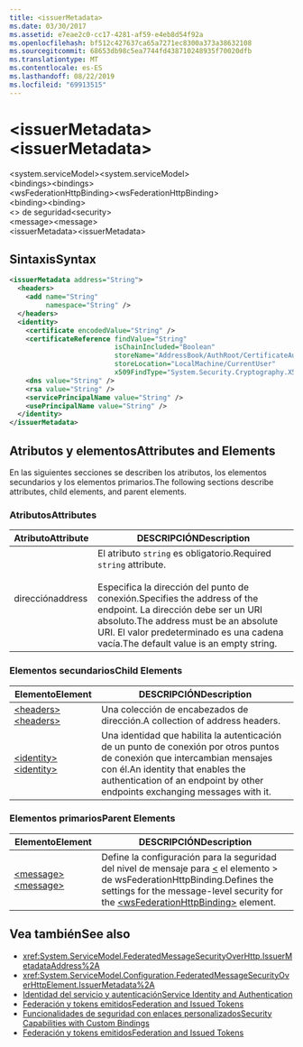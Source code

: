 ```yaml
---
title: <issuerMetadata>
ms.date: 03/30/2017
ms.assetid: e7eae2c0-cc17-4281-af59-e4eb8d54f92a
ms.openlocfilehash: bf512c427637ca65a7271ec8300a373a38632108
ms.sourcegitcommit: 68653db98c5ea7744fd438710248935f70020dfb
ms.translationtype: MT
ms.contentlocale: es-ES
ms.lasthandoff: 08/22/2019
ms.locfileid: "69913515"
---
```

# <a name="issuermetadata"></a><span data-ttu-id="65a6d-101">\<issuerMetadata></span><span class="sxs-lookup"><span data-stu-id="65a6d-101">\<issuerMetadata></span></span>
<span data-ttu-id="65a6d-102">\<system.serviceModel></span><span class="sxs-lookup"><span data-stu-id="65a6d-102">\<system.serviceModel></span></span>  
<span data-ttu-id="65a6d-103">\<bindings></span><span class="sxs-lookup"><span data-stu-id="65a6d-103">\<bindings></span></span>  
<span data-ttu-id="65a6d-104">\<wsFederationHttpBinding></span><span class="sxs-lookup"><span data-stu-id="65a6d-104">\<wsFederationHttpBinding></span></span>  
<span data-ttu-id="65a6d-105">\<binding></span><span class="sxs-lookup"><span data-stu-id="65a6d-105">\<binding></span></span>  
<span data-ttu-id="65a6d-106">\<> de seguridad</span><span class="sxs-lookup"><span data-stu-id="65a6d-106">\<security></span></span>  
<span data-ttu-id="65a6d-107">\<message></span><span class="sxs-lookup"><span data-stu-id="65a6d-107">\<message></span></span>  
<span data-ttu-id="65a6d-108">\<issuerMetadata></span><span class="sxs-lookup"><span data-stu-id="65a6d-108">\<issuerMetadata></span></span>  
  
## <a name="syntax"></a><span data-ttu-id="65a6d-109">Sintaxis</span><span class="sxs-lookup"><span data-stu-id="65a6d-109">Syntax</span></span>  
  
```xml  
<issuerMetadata address="String">
  <headers>
    <add name="String"
         namespace="String" />
  </headers>
  <identity>
    <certificate encodedValue="String" />
    <certificateReference findValue="String"
                          isChainIncluded="Boolean"
                          storeName="AddressBook/AuthRoot/CertificateAuthority/Disallowed/My/Root/TrustedPeople/TrustedPublisher"
                          storeLocation="LocalMachine/CurrentUser"
                          x509FindType="System.Security.Cryptography.X509certificates.X509findtype" />
    <dns value="String" />
    <rsa value="String" />
    <servicePrincipalName value="String" />
    <usePrincipalName value="String" />
  </identity>
</issuerMetadata>
```  
  
## <a name="attributes-and-elements"></a><span data-ttu-id="65a6d-110">Atributos y elementos</span><span class="sxs-lookup"><span data-stu-id="65a6d-110">Attributes and Elements</span></span>  
 <span data-ttu-id="65a6d-111">En las siguientes secciones se describen los atributos, los elementos secundarios y los elementos primarios.</span><span class="sxs-lookup"><span data-stu-id="65a6d-111">The following sections describe attributes, child elements, and parent elements.</span></span>  
  
### <a name="attributes"></a><span data-ttu-id="65a6d-112">Atributos</span><span class="sxs-lookup"><span data-stu-id="65a6d-112">Attributes</span></span>  
  
|<span data-ttu-id="65a6d-113">Atributo</span><span class="sxs-lookup"><span data-stu-id="65a6d-113">Attribute</span></span>|<span data-ttu-id="65a6d-114">DESCRIPCIÓN</span><span class="sxs-lookup"><span data-stu-id="65a6d-114">Description</span></span>|  
|---------------|-----------------|  
|<span data-ttu-id="65a6d-115">dirección</span><span class="sxs-lookup"><span data-stu-id="65a6d-115">address</span></span>|<span data-ttu-id="65a6d-116">El atributo `string` es obligatorio.</span><span class="sxs-lookup"><span data-stu-id="65a6d-116">Required `string` attribute.</span></span><br /><br /> <span data-ttu-id="65a6d-117">Especifica la dirección del punto de conexión.</span><span class="sxs-lookup"><span data-stu-id="65a6d-117">Specifies the address of the endpoint.</span></span> <span data-ttu-id="65a6d-118">La dirección debe ser un URI absoluto.</span><span class="sxs-lookup"><span data-stu-id="65a6d-118">The address must be an absolute URI.</span></span> <span data-ttu-id="65a6d-119">El valor predeterminado es una cadena vacía.</span><span class="sxs-lookup"><span data-stu-id="65a6d-119">The default value is an empty string.</span></span>|  
  
### <a name="child-elements"></a><span data-ttu-id="65a6d-120">Elementos secundarios</span><span class="sxs-lookup"><span data-stu-id="65a6d-120">Child Elements</span></span>  
  
|<span data-ttu-id="65a6d-121">Elemento</span><span class="sxs-lookup"><span data-stu-id="65a6d-121">Element</span></span>|<span data-ttu-id="65a6d-122">DESCRIPCIÓN</span><span class="sxs-lookup"><span data-stu-id="65a6d-122">Description</span></span>|  
|-------------|-----------------|  
|[<span data-ttu-id="65a6d-123">\<headers></span><span class="sxs-lookup"><span data-stu-id="65a6d-123">\<headers></span></span>](headers-element.md)|<span data-ttu-id="65a6d-124">Una colección de encabezados de dirección.</span><span class="sxs-lookup"><span data-stu-id="65a6d-124">A collection of address headers.</span></span>|  
|[<span data-ttu-id="65a6d-125">\<identity></span><span class="sxs-lookup"><span data-stu-id="65a6d-125">\<identity></span></span>](identity.md)|<span data-ttu-id="65a6d-126">Una identidad que habilita la autenticación de un punto de conexión por otros puntos de conexión que intercambian mensajes con él.</span><span class="sxs-lookup"><span data-stu-id="65a6d-126">An identity that enables the authentication of an endpoint by other endpoints exchanging messages with it.</span></span>|  
  
### <a name="parent-elements"></a><span data-ttu-id="65a6d-127">Elementos primarios</span><span class="sxs-lookup"><span data-stu-id="65a6d-127">Parent Elements</span></span>  
  
|<span data-ttu-id="65a6d-128">Elemento</span><span class="sxs-lookup"><span data-stu-id="65a6d-128">Element</span></span>|<span data-ttu-id="65a6d-129">DESCRIPCIÓN</span><span class="sxs-lookup"><span data-stu-id="65a6d-129">Description</span></span>|  
|-------------|-----------------|  
|[<span data-ttu-id="65a6d-130">\<message></span><span class="sxs-lookup"><span data-stu-id="65a6d-130">\<message></span></span>](message-element-of-wsfederationhttpbinding.md)|<span data-ttu-id="65a6d-131">Define la configuración para la seguridad del nivel de mensaje para [ \<](wsfederationhttpbinding.md) el elemento > de wsFederationHttpBinding.</span><span class="sxs-lookup"><span data-stu-id="65a6d-131">Defines the settings for the message-level security for the [\<wsFederationHttpBinding>](wsfederationhttpbinding.md) element.</span></span>|  
  
## <a name="see-also"></a><span data-ttu-id="65a6d-132">Vea también</span><span class="sxs-lookup"><span data-stu-id="65a6d-132">See also</span></span>

- <xref:System.ServiceModel.FederatedMessageSecurityOverHttp.IssuerMetadataAddress%2A>
- <xref:System.ServiceModel.Configuration.FederatedMessageSecurityOverHttpElement.IssuerMetadata%2A>
- [<span data-ttu-id="65a6d-133">Identidad del servicio y autenticación</span><span class="sxs-lookup"><span data-stu-id="65a6d-133">Service Identity and Authentication</span></span>](../../../wcf/feature-details/service-identity-and-authentication.md)
- [<span data-ttu-id="65a6d-134">Federación y tokens emitidos</span><span class="sxs-lookup"><span data-stu-id="65a6d-134">Federation and Issued Tokens</span></span>](../../../wcf/feature-details/federation-and-issued-tokens.md)
- [<span data-ttu-id="65a6d-135">Funcionalidades de seguridad con enlaces personalizados</span><span class="sxs-lookup"><span data-stu-id="65a6d-135">Security Capabilities with Custom Bindings</span></span>](../../../wcf/feature-details/security-capabilities-with-custom-bindings.md)
- [<span data-ttu-id="65a6d-136">Federación y tokens emitidos</span><span class="sxs-lookup"><span data-stu-id="65a6d-136">Federation and Issued Tokens</span></span>](../../../wcf/feature-details/federation-and-issued-tokens.md)
